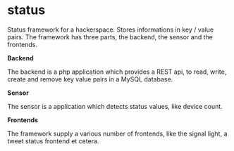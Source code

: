 status
======

Status framework for a hackerspace. Stores informations in key / value pairs. The framework has three parts, the backend, the sensor and the frontends.

**Backend**

The backend is a php application which provides a REST api, to read, write, create and remove key value pairs in a MySQL database.

**Sensor**

The sensor is a application which detects status values, like device count.

**Frontends**

The framework supply a various number of frontends, like the signal light, a tweet status frontend et cetera. 